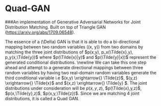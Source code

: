 # Quad-GAN

###An implementation of Generative Adversarial Networks for Joint Distribution Matching. Built on top of Triangle GAN (https://arxiv.org/abs/1709.06548).

The essence of a \(\Delta\) GAN is that it is able to do a bi-directional mapping between two random variables \((x, y)\) from two domains by matching the three joint distributions of  $p(x,y), p_x(\Tilde{x},y), p_y(x,\Tilde{y})$ where $p(\Tilde{x}|y)$ and $p(\Tilde{y}|x))$ represent the generated conditional distributions.
\newline
We can take this one step ahead and attempt to a generate directional mappings between three random variables by having two real-domain random variables generate the third conditional variable i.e $(x,y) \xrightarrow{} \Tilde{z}$, $(y,z) \xrightarrow{} \Tilde{x}$ and $(x,z) \xrightarrow{} \Tilde{y} $. The joint distributions under consideration will be $p(x,y,z)$, $p(\Tilde{x},y,z)$, $p(x,\Tilde{y},z)$, $p(x,y,\Tilde{z})$. Since we are matching 4 joint distributions, it is called a Quad GAN.
